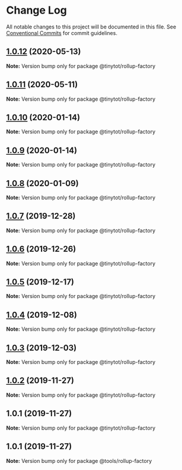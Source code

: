 # Change Log

All notable changes to this project will be documented in this file.
See [Conventional Commits](https://conventionalcommits.org) for commit guidelines.

## [1.0.12](https://github.com/tinytot1/tools/compare/@tinytot/rollup-factory@1.0.11...@tinytot/rollup-factory@1.0.12) (2020-05-13)

**Note:** Version bump only for package @tinytot/rollup-factory

## [1.0.11](https://github.com/tinytot1/tools/compare/@tinytot/rollup-factory@1.0.10...@tinytot/rollup-factory@1.0.11) (2020-05-11)

**Note:** Version bump only for package @tinytot/rollup-factory

## [1.0.10](https://github.com/tinytot1/tools/compare/@tinytot/rollup-factory@1.0.9...@tinytot/rollup-factory@1.0.10) (2020-01-14)

**Note:** Version bump only for package @tinytot/rollup-factory

## [1.0.9](https://github.com/tinytot1/tools/compare/@tinytot/rollup-factory@1.0.8...@tinytot/rollup-factory@1.0.9) (2020-01-14)

**Note:** Version bump only for package @tinytot/rollup-factory

## [1.0.8](https://github.com/tinytot1/tools/compare/@tinytot/rollup-factory@1.0.7...@tinytot/rollup-factory@1.0.8) (2020-01-09)

**Note:** Version bump only for package @tinytot/rollup-factory

## [1.0.7](https://github.com/tinytot1/tools/compare/@tinytot/rollup-factory@1.0.6...@tinytot/rollup-factory@1.0.7) (2019-12-28)

**Note:** Version bump only for package @tinytot/rollup-factory

## [1.0.6](https://github.com/tinytot1/tools/compare/@tinytot/rollup-factory@1.0.5...@tinytot/rollup-factory@1.0.6) (2019-12-26)

**Note:** Version bump only for package @tinytot/rollup-factory

## [1.0.5](https://github.com/tinytot1/tools/compare/@tinytot/rollup-factory@1.0.4...@tinytot/rollup-factory@1.0.5) (2019-12-17)

**Note:** Version bump only for package @tinytot/rollup-factory

## [1.0.4](https://github.com/tinytot1/tools/compare/@tinytot/rollup-factory@1.0.3...@tinytot/rollup-factory@1.0.4) (2019-12-08)

**Note:** Version bump only for package @tinytot/rollup-factory

## [1.0.3](https://github.com/tinytot1/tools/compare/@tinytot/rollup-factory@1.0.2...@tinytot/rollup-factory@1.0.3) (2019-12-03)

**Note:** Version bump only for package @tinytot/rollup-factory

## [1.0.2](https://github.com/tinytot1/tools/compare/@tinytot/rollup-factory@1.0.1...@tinytot/rollup-factory@1.0.2) (2019-11-27)

**Note:** Version bump only for package @tinytot/rollup-factory

## 1.0.1 (2019-11-27)

**Note:** Version bump only for package @tinytot/rollup-factory

## 1.0.1 (2019-11-27)

**Note:** Version bump only for package @tools/rollup-factory

